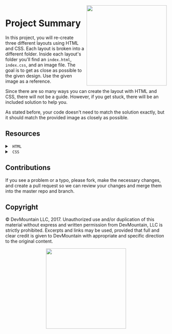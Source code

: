 <img src="https://s3.amazonaws.com/devmountain/readme-logo.png" width="250" align="right">

# Project Summary

In this project, you will re-create three different layouts using HTML and CSS. Each layout is broken into a different folder. Inside each layout's folder you'll find an `index.html`, `index.css`, and an image file. The goal is to get as close as possible to the given design. Use the given image as a reference.

Since there are so many ways you can create the layout with HTML and CSS, there will not be a guide. However, if you get stuck, there will be an included solution to help you.

As stated before, your code doesn't need to match the solution exactly, but it should match the provided image as closely as possible.

## Resources

<details>

<summary> <code> HTML </code> </summary>

* [HTML Elements](https://developer.mozilla.org/en-US/docs/Web/HTML/Element)

</details>

<details>
  
<summary><code> CSS </code></summary>

* [Float and Clear](https://www.w3schools.com/css/css_float.asp)
* [CSS Selectors](https://developer.mozilla.org/en-US/docs/Web/CSS/CSS_Selectors)
* [The Box Model](https://www.w3schools.com/css/css_boxmodel.asp)

</details>

## Contributions

If you see a problem or a typo, please fork, make the necessary changes, and create a pull request so we can review your changes and merge them into the master repo and branch.

## Copyright

© DevMountain LLC, 2017. Unauthorized use and/or duplication of this material without express and written permission from DevMountain, LLC is strictly prohibited. Excerpts and links may be used, provided that full and clear credit is given to DevMountain with appropriate and specific direction to the original content.

<p align="center">
<img src="https://s3.amazonaws.com/devmountain/readme-logo.png" width="250">
</p>

